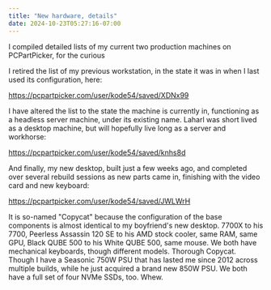 ```yaml
---
title: "New hardware, details"
date: 2024-10-23T05:27:16-07:00
---
```


I compiled detailed lists of my current two production machines on PCPartPicker, for the curious

<!-- more -->

I retired the list of my previous workstation, in the state it was in when I last used its configuration, here:

https://pcpartpicker.com/user/kode54/saved/XDNx99


I have altered the list to the state the machine is currently in, functioning as a headless server machine, under its existing name. Laharl was short lived as a desktop machine, but will hopefully live long as a server and workhorse:

https://pcpartpicker.com/user/kode54/saved/knhs8d


And finally, my new desktop, built just a few weeks ago, and completed over several rebuild sessions as new parts came in, finishing with the video card and new keyboard:

https://pcpartpicker.com/user/kode54/saved/JWLWrH


It is so-named "Copycat" because the configuration of the base components is almost identical to my boyfriend's new desktop. 7700X to his 7700, Peerless Assassin 120 SE to his AMD stock cooler, same RAM, same GPU, Black QUBE 500 to his White QUBE 500, same mouse. We both have mechanical keyboards, though different models. Thorough Copycat. Though I have a Seasonic 750W PSU that has lasted me since 2012 across multiple builds, while he just acquired a brand new 850W PSU. We both have a full set of four NVMe SSDs, too. Whew.